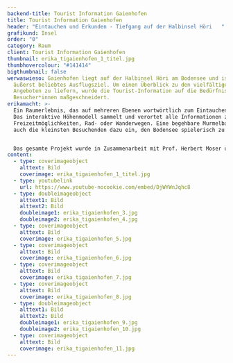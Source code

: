 ```yaml
---
backend-title: Tourist Information Gaienhofen
title: Tourist Information Gaienhofen
header: "Eintauchen und Erkunden - Tiefgang auf der Halbinsel Höri   "
grafikund: Insel
order: "0"
category: Raum
client: Tourist Information Gaienhofen
thumbnail: erika_tigaienhofen_1_titel.jpg
thumbhovercolour: "#141414"
bigthumbnail: false
werwaswieso: Gaienhofen liegt auf der Halbinsel Höri am Bodensee und ist ein
  äußerst beliebtes Ausflugsziel. Um einen Überblick zu den vielfältigen
  Angeboten zu liefern, wurde die Tourist-Information auf die Bedürfnisse der
  Besucher*innen maßgeschneidert.
erikamacht: >-
  Ein Raumerlebnis, das auf mehreren Ebenen wortwörtlich zum Eintauchen einlädt.
  Das interaktive Höhenmodell sammelt und verortet alle Informationen zu
  Freizeitmöglichkeiten, Rad- oder Wanderwegen. Eine begehbare Murmelbahn lädt
  auch die kleinsten Besuchenden dazu ein, den Bodensee spielerisch zu erkunden.


  Das gesamte Projekt wurde in Zusammenarbeit mit Prof. Herbert Moser und Marcus Witte gestaltet und realisiert. 
content:
  - type: coverimageobject
    alttext: Bild
    coverimage: erika_tigaienhofen_1_titel.jpg
  - type: youtubelink
    url: https://www.youtube-nocookie.com/embed/DjWYWnJqhc8
  - type: doubleimageobject
    alttext1: Bild
    alttext2: Bild
    doubleimage1: erika_tigaienhofen_3.jpg
    doubleimage2: erika_tigaienhofen_4.jpg
  - type: coverimageobject
    alttext: Bild
    coverimage: erika_tigaienhofen_5.jpg
  - type: coverimageobject
    alttext: Bild
    coverimage: erika_tigaienhofen_6.jpg
  - type: coverimageobject
    alttext: Bild
    coverimage: erika_tigaienhofen_7.jpg
  - type: coverimageobject
    alttext: Bild
    coverimage: erika_tigaienhofen_8.jpg
  - type: doubleimageobject
    alttext1: Bild
    alttext2: Bild
    doubleimage1: erika_tigaienhofen_9.jpg
    doubleimage2: erika_tigaienhofen_10.jpg
  - type: coverimageobject
    alttext: Bild
    coverimage: erika_tigaienhofen_11.jpg
---
```

